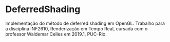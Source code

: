 # DeferredShading
Implementação do método de deferred shading em OpenGL. Trabalho para a disciplina INF2610, Renderização em Tempo Real, cursada com o professor Waldemar Celles em 2019.1, PUC-Rio.

